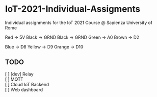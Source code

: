# IoT-2021-Individual-Assigments
Individual assignments for the IoT 2021 Course @ Sapienza University of Rome

Red -> 5V
Black -> GRND
Black -> GRND
Green -> A0 
Brown -> D2

Blue -> D8
Yellow -> D9
Orange -> D10

## TODO
[ ] \[dev\] Relay  
[ ] MQTT  
[ ] Cloud IoT Backend  
[ ] Web dashboard  